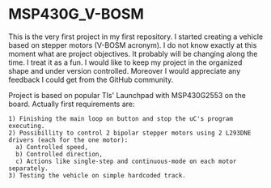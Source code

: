 # MSP430G_V-BOSM
This is the very first project in my first repository. I started creating a vehicle based on stepper motors (V-BOSM acronym). I do not know exactly at this moment what are project objectives. It probably will be changing along the time. I treat it as a fun. I would like to keep my project in the organized shape and under version controlled. Moreover I would appreciate any feedback I could get from the GitHub community.

Project is based on popular TIs' Launchpad with MSP430G2553 on the board. Actually first requirements are:

    1) Finishing the main loop on button and stop the uC's program executing.
    2) Possibillity to control 2 bipolar stepper motors using 2 L293DNE drivers (each for the one motor):
      a) Controlled speed,
      b) Controlled direction,
      c) Actions like single-step and continuous-mode on each motor separately.
    3) Testing the vehicle on simple hardcoded track.
